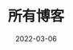 ---
title: "所有博客"
date: 2022-03-06
layout: "archives"
slug: "archives"
menu:
    main:
        weight: 2
        params: 
            icon: archives
---